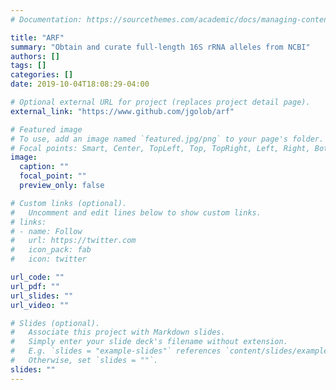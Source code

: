 ```yaml
---
# Documentation: https://sourcethemes.com/academic/docs/managing-content/

title: "ARF"
summary: "Obtain and curate full-length 16S rRNA alleles from NCBI"
authors: []
tags: []
categories: []
date: 2019-10-04T18:08:29-04:00

# Optional external URL for project (replaces project detail page).
external_link: "https://www.github.com/jgolob/arf"

# Featured image
# To use, add an image named `featured.jpg/png` to your page's folder.
# Focal points: Smart, Center, TopLeft, Top, TopRight, Left, Right, BottomLeft, Bottom, BottomRight.
image:
  caption: ""
  focal_point: ""
  preview_only: false

# Custom links (optional).
#   Uncomment and edit lines below to show custom links.
# links:
# - name: Follow
#   url: https://twitter.com
#   icon_pack: fab
#   icon: twitter

url_code: ""
url_pdf: ""
url_slides: ""
url_video: ""

# Slides (optional).
#   Associate this project with Markdown slides.
#   Simply enter your slide deck's filename without extension.
#   E.g. `slides = "example-slides"` references `content/slides/example-slides.md`.
#   Otherwise, set `slides = ""`.
slides: ""
---
```

